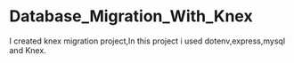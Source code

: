 # Database_Migration_With_Knex
I created knex migration project,In this project i used dotenv,express,mysql and Knex.

